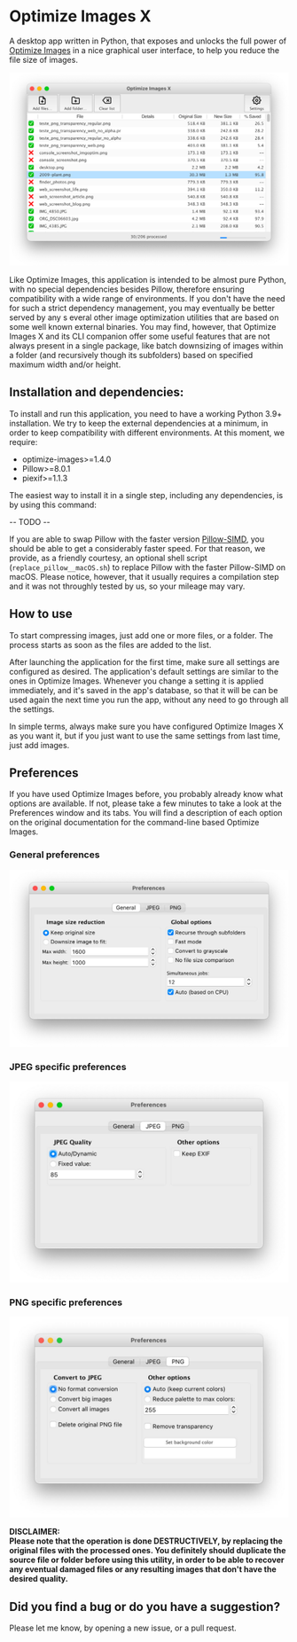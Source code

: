 # Optimize Images X
A desktop app written in Python, that exposes and unlocks the full power of 
[Optimize Images](https://github.com/victordomingos/optimize-images) in a nice 
graphical user interface, to help you reduce the file size of images.

![Optimize Images X - Main Window](screenshots/optimize-images-x_main-window.png)

Like Optimize Images, this application is intended to be almost pure Python, 
with no special dependencies besides Pillow, therefore ensuring compatibility 
with a wide range of environments. If you don't have the need for such a strict 
dependency management, you may eventually be better served by any s everal other 
image optimization utilities that are based on some well known external 
binaries. You may find, however, that Optimize Images X and its CLI companion 
offer some useful features that are not always present in a single package, 
like batch downsizing of images within a folder (and recursively though its 
subfolders) based on specified maximum width and/or height.

## Installation and dependencies:

To install and run this application, you need to have a working
Python 3.9+ installation. We try to keep the external dependencies at a minimum, in order to keep compatibility with different  environments. At this moment, we require:

  - optimize-images>=1.4.0
  - Pillow>=8.0.1
  - piexif>=1.1.3

The easiest way to install it in a single step, including any dependencies, is 
by using this command:

-- TODO --

If you are able to swap Pillow with the faster version 
[Pillow-SIMD](https://github.com/uploadcare/pillow-simd), you should be able
to get a considerably faster speed. For that reason, we provide, as a 
friendly courtesy, an optional shell script (`replace_pillow__macOS.sh`) to 
replace Pillow with the faster Pillow-SIMD on macOS. Please notice, however, 
that it usually requires a compilation step and it was not throughly tested 
by us, so your mileage may vary.


## How to use

To start compressing images, just add one or more files, or a folder. The 
process starts as soon as the files are added to the list.

After launching the application for the first time, make sure all settings are 
configured as desired. The application's default settings are similar to the 
ones in Optimize Images. Whenever you change a setting it is applied 
immediately, and it's saved in the app's database, so that it will be can be 
used again the next time you run the app, without any need to go through all the 
settings. 

In simple terms, always make sure you have configured Optimize Images X as you 
want it, but if you just want to use the same settings from last time, just add 
images.

## Preferences

If you have used Optimize Images before, you probably already know what options 
are available. If not, please take a few minutes to take a look at the 
Preferences window and its tabs. You will find a description of each option on 
the original documentation for the command-line based Optimize Images. 

### General preferences
![Optimize Images X - Preferences Window: General](screenshots/optimize-images-x_prefs_general.jpg)

### JPEG specific preferences
![Optimize Images X - Preferences Window: General](screenshots/optimize-images-x_prefs_jpeg.jpg)

### PNG specific preferences
![Optimize Images X - Preferences Window: General](screenshots/optimize-images-x_prefs_png.jpg)


**DISCLAIMER:  
Please note that the operation is done DESTRUCTIVELY, by replacing the
original files with the processed ones. You definitely should duplicate the
source file or folder before using this utility, in order to be able to
recover any eventual damaged files or any resulting images that don't have the
desired quality.**
  
  
## Did you find a bug or do you have a suggestion?

Please let me know, by opening a new issue, or a pull request.
